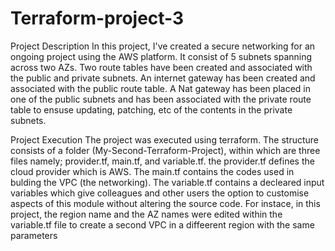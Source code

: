 # Terraform-project-3

Project Description
In this project, I've created a secure networking for an ongoing project using the AWS platform. It consist of 5 subnets spanning across two AZs. Two route tables have been created and associated with the public and private subnets. An internet gateway has been created and associated with the public route table. A Nat gateway has been placed in one of the public subnets and has been associated with the private route table to ensuse updating, patching, etc of the contents in the private subnets.

Project Execution
The project was executed using terraform. The structure consists of a folder (My-Second-Terraform-Project), within which are three files namely; provider.tf, main.tf, and variable.tf. the provider.tf defines the cloud provider which is AWS. The main.tf contains the codes used in bulding the VPC (the networking). The variable.tf contains a decleared input variables which give colleagues and other users the option to customise aspects of this module without altering the source code. For instace, in this project, the region name and the AZ names were edited within the variable.tf file to create a second VPC in a diffeerent region with the same parameters
